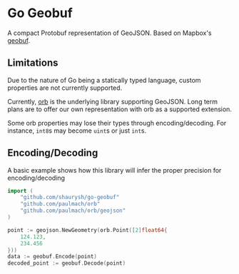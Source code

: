 # Go Geobuf

A compact Protobuf representation of GeoJSON. Based on Mapbox's [geobuf](https://github.com/mapbox).

## Limitations

Due to the nature of Go being a statically typed language, custom properties are not currently supported.

Currently, [orb](https://github.com/paulmach/orb) is the underlying library supporting GeoJSON. 
Long term plans are to offer our own representation with orb as a supported extension.

Some orb properties may lose their types through encoding/decoding. For instance, `int8`s may become `uint`s
or just `int`s.

## Encoding/Decoding

A basic example shows how this library will infer the proper precision for encoding/decoding 

```go
import (
    "github.com/shaurysh/go-geobuf"
    "github.com/paulmach/orb"
    "github.com/paulmach/orb/geojson"
)

point := geojson.NewGeometry(orb.Point([2]float64{
    124.123, 
    234.456
}))
data := geobuf.Encode(point)
decoded_point := geobuf.Decode(point)
```

##
